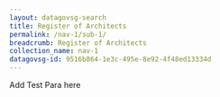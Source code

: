 ```yaml
---
layout: datagovsg-search
title: Register of Architects
permalink: /nav-1/sub-1/
breadcrumb: Register of Architects
collection_name: nav-1
datagovsg-id: 9516b864-1e3c-495e-8e92-4f48ed13334d
---
```


Add Test Para here
